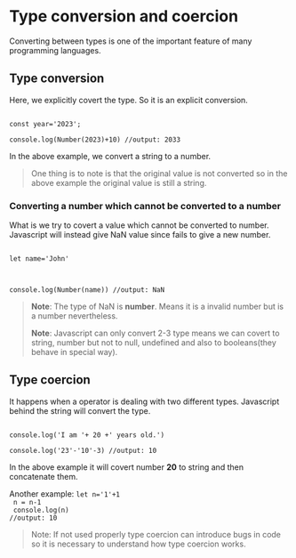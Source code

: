 # Type conversion and coercion

Converting between types is one of the important feature of many programming languages.

## Type conversion

Here, we explicitly covert the type. So it is an explicit conversion.

<code>
const year='2023'; <br/>
console.log(Number(2023)+10) //output: 2033
</code>

In the above example, we convert a string to a number.

>One thing is to note is that the original value is not converted so in the above example the original value is still a string.

### Converting a number which cannot be converted to a number

What is we try to covert a value which cannot be converted to number.
Javascript will instead give NaN value since fails to give a new number.

<code>
let name='John' <br/>

console.log(Number(name)) //output: NaN
</code>

>**Note**:  The type of NaN is **number**. Means it is a invalid number but is a number nevertheless.
>
>**Note**: Javascript can only convert 2-3 type means we can covert to string, number but not to null, undefined and also to booleans(they behave in special way).

## Type coercion

It happens when a operator is dealing with two different types. Javascript behind the string will convert the type.

<code>
console.log('I am '+ 20 +' years old.') <br/>
console.log('23'-'10'-3) //output: 10
</code>

In the above example it will covert number **20** to string and then concatenate them.

Another example: <code>let n='1'+1<br/> n = n-1<br/> console.log(n) //output: 10</code>

>Note: If not used properly type coercion can introduce bugs in code so it is necessary to understand how type coercion works.